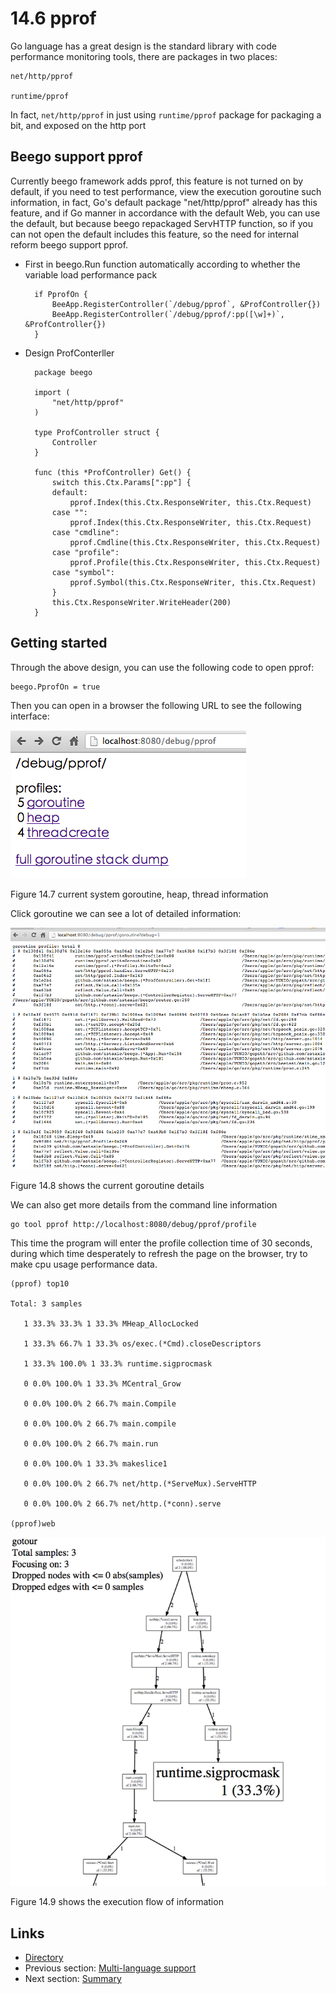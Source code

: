 # 14.6 pprof

Go language has a great design is the standard library with code performance monitoring tools, there are packages in two places:

	net/http/pprof
	
	runtime/pprof

In fact, `net/http/pprof` in just using `runtime/pprof` package for packaging a bit, and exposed on the http port

## Beego support pprof

Currently beego framework adds pprof, this feature is not turned on by default, if you need to test performance, view the execution goroutine such information, in fact, Go's default package "net/http/pprof" already has this feature, and if Go manner in accordance with the default Web, you can use the default, but because beego repackaged ServHTTP function, so if you can not open the default includes this feature, so the need for internal reform beego support pprof.

- First in beego.Run function automatically according to whether the variable load performance pack

		if PprofOn {
			BeeApp.RegisterController(`/debug/pprof`, &ProfController{})
			BeeApp.RegisterController(`/debug/pprof/:pp([\w]+)`, &ProfController{})
		}

- Design ProfConterller

		package beego

		import (
			"net/http/pprof"
		)
		
		type ProfController struct {
			Controller
		}
		
		func (this *ProfController) Get() {
			switch this.Ctx.Params[":pp"] {
			default:
				pprof.Index(this.Ctx.ResponseWriter, this.Ctx.Request)
			case "":
				pprof.Index(this.Ctx.ResponseWriter, this.Ctx.Request)
			case "cmdline":
				pprof.Cmdline(this.Ctx.ResponseWriter, this.Ctx.Request)
			case "profile":
				pprof.Profile(this.Ctx.ResponseWriter, this.Ctx.Request)
			case "symbol":
				pprof.Symbol(this.Ctx.ResponseWriter, this.Ctx.Request)
			}
			this.Ctx.ResponseWriter.WriteHeader(200)
		}


## Getting started

Through the above design, you can use the following code to open pprof:

	beego.PprofOn = true

Then you can open in a browser the following URL to see the following interface:

![](images/14.6.pprof.png?raw=true)

Figure 14.7 current system goroutine, heap, thread information

Click goroutine we can see a lot of detailed information:

![](images/14.6.pprof2.png?raw=true)

Figure 14.8 shows the current goroutine details

We can also get more details from the command line information

	go tool pprof http://localhost:8080/debug/pprof/profile
	
This time the program will enter the profile collection time of 30 seconds, during which time desperately to refresh the page on the browser, try to make cpu usage performance data.

	(pprof) top10

	Total: 3 samples

       1 33.3% 33.3% 1 33.3% MHeap_AllocLocked

       1 33.3% 66.7% 1 33.3% os/exec.(*Cmd).closeDescriptors

       1 33.3% 100.0% 1 33.3% runtime.sigprocmask

       0 0.0% 100.0% 1 33.3% MCentral_Grow

       0 0.0% 100.0% 2 66.7% main.Compile

       0 0.0% 100.0% 2 66.7% main.compile

       0 0.0% 100.0% 2 66.7% main.run

       0 0.0% 100.0% 1 33.3% makeslice1

       0 0.0% 100.0% 2 66.7% net/http.(*ServeMux).ServeHTTP

       0 0.0% 100.0% 2 66.7% net/http.(*conn).serve	

	(pprof)web
	
![](images/14.6.pprof3.png?raw=true)

Figure 14.9 shows the execution flow of information

## Links

- [Directory](preface.md)
- Previous section: [Multi-language support](14.5.md)
- Next section: [Summary](14.7.md)

